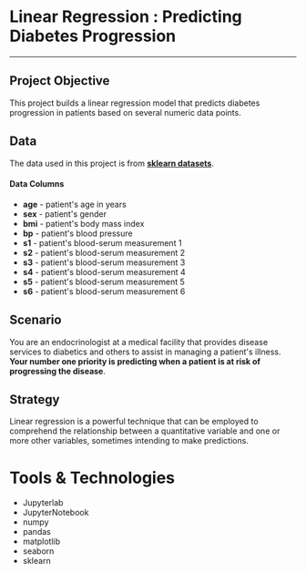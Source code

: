 # Linear Regression : Predicting Diabetes Progression

---

## Project Objective

This project builds a linear regression model that predicts diabetes progression in patients based on several numeric data points. 

## Data

The data used in this project is from **[sklearn datasets](https://scikit-learn.org/stable/api/sklearn.datasets.html)**.

#### Data Columns

- **age**    - patient's age in years
- **sex**    - patient's gender
- **bmi**    - patient's body mass index
- **bp**     - patient's blood pressure
- **s1**     - patient's blood-serum measurement 1
- **s2**     - patient's blood-serum measurement 2
- **s3**     - patient's blood-serum measurement 3
- **s4**     - patient's blood-serum measurement 4
- **s5**     - patient's blood-serum measurement 5
- **s6**     - patient's blood-serum measurement 6

## Scenario

You are an endocrinologist at a medical facility that provides disease services to diabetics and others to assist in managing a patient's illness. **Your number one priority is predicting when a patient is at risk of progressing the disease**. 


## Strategy

Linear regression is a powerful technique that can be employed to comprehend the relationship between a quantitative variable and one or more other variables, sometimes intending to make predictions. 

# Tools & Technologies
- Jupyterlab
- JupyterNotebook
- numpy
- pandas
- matplotlib
- seaborn
- sklearn
  